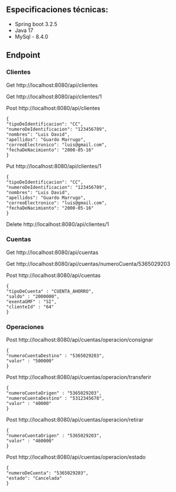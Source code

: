 ## Especificaciones técnicas: 

 - Spring boot 3.2.5
 - Java 17
 - MySql - 8.4.0 
 
## Endpoint

### Clientes

Get http://localhost:8080/api/clientes

Get http://localhost:8080/api/clientes/1

Post http://localhost:8080/api/clientes

    {
    "tipoDeIdentificacion": "CC",
    "numeroDeIdentificacion": "123456789",
    "nombres": "Luis David",
    "apellidos": "Guardo Marrugo",
    "correoElectronico": "luis@gmail.com",
    "fechaDeNacimiento": "2000-05-16"
    }

Put http://localhost:8080/api/clientes/1

    {
    "tipoDeIdentificacion": "CC",
    "numeroDeIdentificacion": "123456789",
    "nombres": "Luis David",
    "apellidos": "Guardo Marrugo",
    "correoElectronico": "luis@gmail.com",
    "fechaDeNacimiento": "2000-05-16"
    }

Delete http://localhost:8080/api/clientes/1

### Cuentas
Get http://localhost:8080/api/cuentas

Get http://localhost:8080/api/cuentas/numeroCuenta/5365029203

Post http://localhost:8080/api/cuentas

    {
    "tipoDeCuenta" : "CUENTA_AHORRO",
    "saldo" : "2000000",
    "exentaGMF" : "SI",
    "clienteId" : "64"
    }

### Operaciones
Post http://localhost:8080/api/cuentas/operacion/consignar

    {
    "numeroCuentaDestino" : "5365029203",
    "valor" : "500000"
    }


Post http://localhost:8080/api/cuentas/operacion/transferir

    {
    "numeroCuentaOrigen" : "5365029203",
    "numeroCuentaDestino" : "5312345678",
    "valor" : "40000"
    }


Post http://localhost:8080/api/cuentas/operacion/retirar

    {
    "numeroCuentaOrigen" : "5365029203",
    "valor" : "460000"
    }

Post http://localhost:8080/api/cuentas/operacion/estado

    {
    "numeroDeCuenta": "5365029203",
    "estado": "Cancelada"
    }
